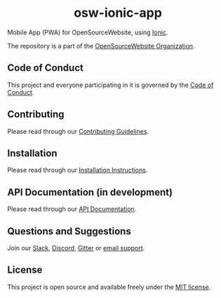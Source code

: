 <h1 align="center">osw-ionic-app</h1>

Mobile App (PWA) for OpenSourceWebsite, using [Ionic](https://ionicframework.com).

The repository is a part of the [OpenSourceWebsite Organization](https://github.com/opensourcewebsite-org).

## Code of Conduct

This project and everyone participating in it is governed by the [Code of Conduct](CODE_OF_CONDUCT.md).

## Contributing

Please read through our [Contributing Guidelines](CONTRIBUTING.md).

## Installation

Please read through our [Installation Instructions](INSTALL.md).

## API Documentation (in development)

Please read through our [API Documentation](https://github.com/opensourcewebsite-org/apidoc-opensourcewebsite-org/).

## Questions and Suggestions

Join our [Slack](https://join.slack.com/t/opensourcewebsite/shared_invite/enQtNDE0MDc2OTcxMDExLWJmMjFjOGUxNjFiZTg2OTc0ZDdkNTdhNDIzZDE2ODJiMGMzY2M5Yjg3NzEyNGMxNjIwZWE0YTFhNTE3MjhiYjY), [Discord](https://discord.gg/94WpSPJ), [Gitter](https://gitter.im/opensourcewebsite-org) or [email support](mailto:hello@opensourcewebsite.org).

## License

This project is open source and available freely under the [MIT license](LICENSE.md).
